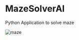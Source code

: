 # MazeSolverAI
Python Application to solve maze

![maze](https://github.com/BerkBBaran/MazeSolverAI/assets/77628484/2bb44259-3b94-4c63-bebd-80b1ac6fe6db)
